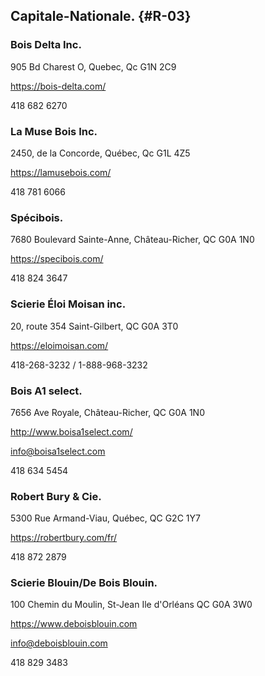 
## Capitale-Nationale. {#R-03}

###  Bois Delta Inc.

905 Bd Charest O, Quebec, Qc G1N 2C9

<https://bois-delta.com/>

418 682 6270

### La Muse Bois Inc.

2450, de la Concorde, Québec, Qc G1L 4Z5

<https://lamusebois.com/>

418 781 6066

### Spécibois.

7680 Boulevard Sainte-Anne, Château-Richer, QC G0A 1N0

<https://specibois.com/>

418 824 3647

### Scierie Éloi Moisan inc.

20, route 354 Saint-Gilbert, QC G0A 3T0

<https://eloimoisan.com/>

418-268-3232 /  1-888-968-3232

### Bois A1 select.

7656 Ave Royale, Château-Richer, QC G0A 1N0

<http://www.boisa1select.com/>

<info@boisa1select.com>

 418 634 5454

### Robert Bury & Cie.

5300 Rue Armand-Viau, Québec, QC G2C 1Y7

<https://robertbury.com/fr/>

418 872 2879

### Scierie Blouin/De Bois Blouin.

100 Chemin du Moulin, St-Jean Ile d'Orléans QC G0A 3W0

<https://www.deboisblouin.com>

<info@deboisblouin.com>

418 829 3483
